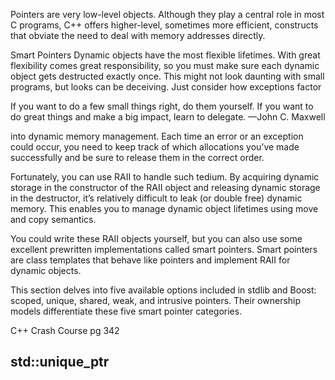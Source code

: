Pointers are very low-level objects. Although they play a central role in most C programs, C++ offers higher-level, sometimes more efficient, constructs that obviate the need to deal with memory addresses directly. 

Smart Pointers
Dynamic objects have the most flexible lifetimes. With great flexibility comes great responsibility, so you must make sure each dynamic object gets destructed exactly once. This might not look daunting with small programs, but looks can be deceiving. Just consider how exceptions factor

If you want to do a few small things right, do them yourself.
If you want to do great things and make a big impact, learn to delegate.
—John C. Maxwell

into dynamic memory management. Each time an error or an exception could occur, you need to keep track of which allocations you’ve made successfully and be sure to release them in the correct order.

Fortunately, you can use RAII to handle such tedium. By acquiring dynamic storage in the constructor of the RAII object and releasing dynamic storage in the destructor, it’s relatively difficult to leak (or double free) dynamic memory. This enables you to manage dynamic object lifetimes using move and copy semantics.

You could write these RAII objects yourself, but you can also use some excellent prewritten implementations called smart pointers. Smart pointers are class templates that behave like pointers and implement RAII for dynamic
objects.

This section delves into five available options included in stdlib and
Boost: scoped, unique, shared, weak, and intrusive pointers. Their ownership models differentiate these five smart pointer categories.

C++ Crash Course pg 342





## std::unique_ptr
